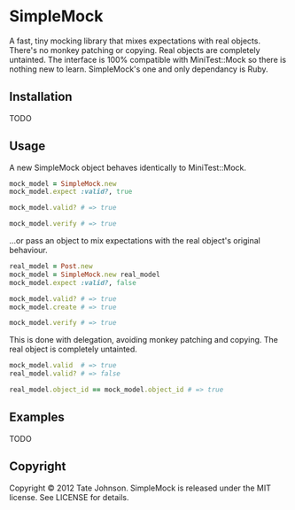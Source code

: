 # SimpleMock

A fast, tiny mocking library that mixes expectations with real objects. There's no monkey patching or copying. Real objects are completely untainted. The interface is 100% compatible with MiniTest::Mock so there is nothing new to learn. SimpleMock's one and only dependancy is Ruby.

## Installation

TODO

## Usage

A new SimpleMock object behaves identically to MiniTest::Mock.

``` ruby
mock_model = SimpleMock.new
mock_model.expect :valid?, true

mock_model.valid? # => true

mock_model.verify # => true
```

...or pass an object to mix expectations with the real object's original behaviour.

``` ruby
real_model = Post.new
mock_model = SimpleMock.new real_model
mock_model.expect :valid?, false

mock_model.valid? # => true
mock_model.create # => true

mock_model.verify # => true
```

This is done with delegation, avoiding monkey patching and copying. The real object is completely untainted.

``` ruby
mock_model.valid  # => true
real_model.valid? # => false

real_model.object_id == mock_model.object_id # => true
```

## Examples

TODO

## Copyright

Copyright © 2012 Tate Johnson. SimpleMock is released under the MIT license. See LICENSE for details.
